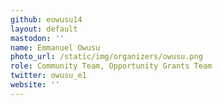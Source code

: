```yaml
---
github: eowusu14
layout: default
mastodon: ''
name: Emmanuel Owusu
photo_url: /static/img/organizers/owusu.png
role: Community Team, Opportunity Grants Team
twitter: owusu_e1
website: ''
---
```

